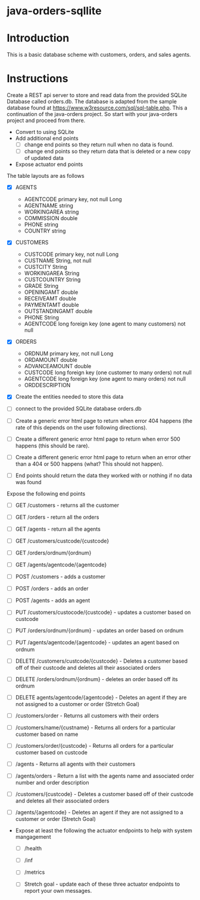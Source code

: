 # java-orders-sqllite

# Introduction

This is a basic database scheme with customers, orders, and sales agents.

# Instructions

Create a REST api server to store and read data from the provided SQLite Database called orders.db. The database is adapted from the sample database found at https://www.w3resource.com/sql/sql-table.php. This a continuation of the java-orders project. So start with your java-orders project and proceed from there.

* Convert to using SQLite
* Add additional end points
  - [ ] change end points so they return null when no data is found.
  - [ ] change end points so they return data that is deleted or a new copy of updated data
* Expose actuator end points

The table layouts are as follows

- [x] AGENTS
  * AGENTCODE primary key, not null Long
  * AGENTNAME string
  * WORKINGAREA string
  * COMMISSION double
  * PHONE string
  * COUNTRY string

- [x] CUSTOMERS
  * CUSTCODE primary key, not null Long
  * CUSTNAME String, not null
  * CUSTCITY String
  * WORKINGAREA String
  * CUSTCOUNTRY String
  * GRADE String
  * OPENINGAMT double
  * RECEIVEAMT double
  * PAYMENTAMT double
  * OUTSTANDINGAMT double
  * PHONE String
  * AGENTCODE long foreign key (one agent to many customers) not null

- [x] ORDERS
  * ORDNUM primary key, not null Long
  * ORDAMOUNT double
  * ADVANCEAMOUNT double
  * CUSTCODE long foreign key (one customer to many orders) not null
  * AGENTCODE long foreign key (one agent to many orders) not null
  * ORDDESCRIPTION


- [x] Create the entities needed to store this data
- [ ] connect to the provided SQLite database orders.db
 
- [ ] Create a generic error html page to return when error 404 happens (the rate of this depends on the user following directions).
- [ ] Create a different generic error html page to return when error 500 happens (this should be rare).
- [ ] Create a different generic error html page to return when an error other than a 404 or 500 happens (what? This should not happen).

- [ ] End points should return the data they worked with or nothing if no data was found

Expose the following end points

- [ ] GET /customers - returns all the customer
- [ ] GET /orders - return all the orders
- [ ] GET /agents - return all the agents

- [ ] GET /customers/custcode/{custcode}
- [ ] GET /orders/ordnum/{ordnum}
- [ ] GET /agents/agentcode/{agentcode}

- [ ] POST /customers - adds a customer
- [ ] POST /orders - adds an order
- [ ] POST /agents - adds an agent

- [ ] PUT /customers/custocode/{custcode} - updates a customer based on custcode
- [ ] PUT /orders/ordnum/{ordnum} - updates an order based on ordnum
- [ ] PUT /agents/agentcode/{agentcode} - updates an agent based on ordnum

- [ ] DELETE /customers/custcode/{custcode} - Deletes a customer based off of their custcode and deletes all their associated orders
- [ ] DELETE /orders/ordnum/{ordnum} - deletes an order based off its ordnum
- [ ] DELETE agents/agentcode/{agentcode} - Deletes an agent if they are not assigned to a customer or order (Stretch Goal)

- [ ] /customers/order - Returns all customers with their orders
- [ ] /customers/name/{custname} - Returns all orders for a particular customer based on name
- [ ] /customers/order/{custcode} - Returns all orders for a particular customer based on custcode
- [ ] /agents - Returns all agents with their customers
- [ ] /agents/orders - Return a list with the agents name and associated order number and order description
- [ ] /customers/{custcode} - Deletes a customer based off of their custcode and deletes all their associated orders
- [ ] /agents/{agentcode} - Deletes an agent if they are not assigned to a customer or order (Stretch Goal)

* Expose at least the following the actuator endpoints to help with system mangagement
   - [ ] /health
   - [ ] /inf
   - [ ] /metrics
   
   - [ ] Stretch goal - update each of these three actuator endpoints to report your own messages. 
